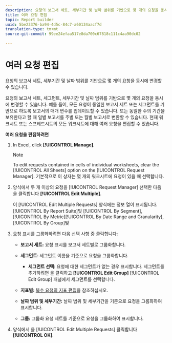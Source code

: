 ```yaml
---
description: 요청의 보고서 세트, 세부기간 및 날짜 범위를 기반으로 몇 개의 요청을 동시에 변경할 수 있습니다.
title: 여러 요청 편집
topic: Report builder
uuid: 5be23376-ba94-4d5c-84c7-a60134aacf7d
translation-type: tm+mt
source-git-commit: 99ee24efaa517e8da700c67818c111c4aa90dc02

---
```



# 여러 요청 편집

요청의 보고서 세트, 세부기간 및 날짜 범위를 기반으로 몇 개의 요청을 동시에 변경할 수 있습니다.

요청의 보고서 세트, 세그먼트, 세부기간 및 날짜 범위를 기반으로 몇 개의 요청을 동시에 변경할 수 있습니다. 예를 들어, 모든 요청이 동일한 보고서 세트 또는 세그먼트를 기반으로 하도록 보고서의 매개 변수를 업데이트할 수 있습니다. 또는 동일한 수의 기간을 보유한다고 할 때 일별 보고서를 주별 또는 월별 보고서로 변환할 수 있습니다. 현재 워크시트 또는 스프레드시트의 모든 워크시트에 대해 여러 요청을 편집할 수 있습니다.

**여러 요청을 편집하려면**

1. In Excel, click **[!UICONTROL Manage]**.

   >[!NOTE]
   >
   >To edit requests contained in cells of individual worksheets, clear the [!UICONTROL All Sheets] option on the [!UICONTROL Request Manager]. 기본적으로 이 상자는 몇 개의 워크시트에 요청이 있을 때 선택합니다.

1. 양식에서 두 개 이상의 요청을 [!UICONTROL Request Manager] 선택한 다음 을 클릭합니다 **[!UICONTROL Edit Multiple]**.

   이 [!UICONTROL Edit Multiple Requests] 양식에는 정보 열이 표시됩니다. [!UICONTROL By Report Suite]및 [!UICONTROL By Segment], [!UICONTROL By Metric][!UICONTROL By Date Range and Granularity], [!UICONTROL By Group]및
1. 요청 표시를 그룹화하려면 다음 선택 사항 중 클릭합니다:  

   * **보고서 세트:** 요청 표시를 보고서 세트별로 그룹화합니다.
   * **세그먼트**: 세그먼트 이름을 기준으로 요청을 그룹화합니다.

      * **세그먼트 선택**: 요청에 대한 세그먼트가 없는 경우 표시합니다. 세그먼트를 추가하려면 을 클릭하고 **[!UICONTROL Edit Group]** [!UICONTROL Edit Group] 패널에서 세그먼트를 선택합니다.
   * **지표별:** [복수 요청의 지표 편집](/help/analyze/report-builder/manage-requests/edit-multiple-metrics.md)을 참조하십시오.

   * **날짜 범위 및 세부기간:** 날짜 범위 및 세부기간을 기준으로 요청을 그룹화하여 표시합니다.
   * **그룹:** 그룹화 요청 세트를 기준으로 요청을 그룹화하여 표시합니다.


1. 양식에서 을 [!UICONTROL Edit Multiple Requests] 클릭합니다 **[!UICONTROL OK]**.
